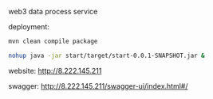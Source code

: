web3 data process service

deployment:

```bash
mvn clean compile package

nohup java -jar start/target/start-0.0.1-SNAPSHOT.jar &
```

website:
http://8.222.145.211

swagger:
http://8.222.145.211/swagger-ui/index.html#/